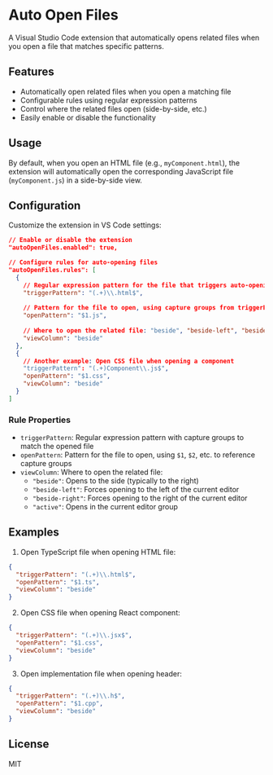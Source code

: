 # Auto Open Files

A Visual Studio Code extension that automatically opens related files when you open a file that matches specific patterns.

## Features

- Automatically open related files when you open a matching file
- Configurable rules using regular expression patterns
- Control where the related files open (side-by-side, etc.)
- Easily enable or disable the functionality

## Usage

By default, when you open an HTML file (e.g., `myComponent.html`), the extension will automatically open the corresponding JavaScript file (`myComponent.js`) in a side-by-side view.

## Configuration

Customize the extension in VS Code settings:

```json
// Enable or disable the extension
"autoOpenFiles.enabled": true,

// Configure rules for auto-opening files
"autoOpenFiles.rules": [
  {
    // Regular expression pattern for the file that triggers auto-opening
    "triggerPattern": "(.+)\\.html$",
    
    // Pattern for the file to open, using capture groups from triggerPattern
    "openPattern": "$1.js",
    
    // Where to open the related file: "beside", "beside-left", "beside-right", "active", or "below"
    "viewColumn": "beside"
  },
  {
    // Another example: Open CSS file when opening a component
    "triggerPattern": "(.+)Component\\.js$",
    "openPattern": "$1.css",
    "viewColumn": "beside"
  }
]
```

### Rule Properties

- `triggerPattern`: Regular expression pattern with capture groups to match the opened file
- `openPattern`: Pattern for the file to open, using `$1`, `$2`, etc. to reference capture groups
- `viewColumn`: Where to open the related file:
  - `"beside"`: Opens to the side (typically to the right)
  - `"beside-left"`: Forces opening to the left of the current editor
  - `"beside-right"`: Forces opening to the right of the current editor
  - `"active"`: Opens in the current editor group

## Examples

1. Open TypeScript file when opening HTML file:
```json
{
  "triggerPattern": "(.+)\\.html$",
  "openPattern": "$1.ts",
  "viewColumn": "beside"
}
```

2. Open CSS file when opening React component:
```json
{
  "triggerPattern": "(.+)\\.jsx$",
  "openPattern": "$1.css",
  "viewColumn": "beside"
}
```

3. Open implementation file when opening header:
```json
{
  "triggerPattern": "(.+)\\.h$",
  "openPattern": "$1.cpp",
  "viewColumn": "beside"
}
```

## License

MIT
